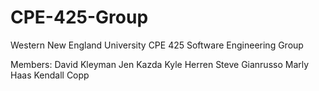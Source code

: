 # CPE-425-Group

Western New England University CPE 425 Software Engineering Group

Members:
David Kleyman
Jen Kazda
Kyle Herren
Steve Gianrusso
Marly Haas
Kendall Copp
